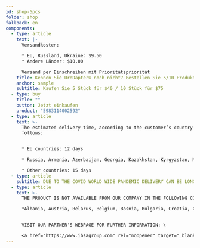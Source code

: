```yaml
---
id: shop-5pcs
folder: shop
fallback: en
components:
  - type: article
    text: |-
      Versandkosten:

      * EU, Russland, Ukraine: $9.50
      * Andere Länder: $10.00

      Versand per Einschreiben mit Prioritätspriorität
    title: Kennen Sie UroDapter® noch nicht? Bestellen Sie 5/10 Produktproben!
    anchor: sample
    subtitle: Kaufen Sie 5 Stück für $40 / 10 Stück für $75
  - type: buy
    title: ""
    button: Jetzt einkaufen
    product: "5983114002592"
  - type: article
    text: >-
      The estimated delivery time, according to the customer’s country as
      follows:


      * EU countries: 12 days

      * Russia, Armenia, Azerbaijan, Georgia, Kazakhstan, Kyrgyzstan, Moldova, Tajikistan, Turkmenistan, Ukraine, Uzbekistan: 19 days

      * Other countries: 15 days
  - type: article
    subtitle: DUE TO THE COVID WORLD WIDE PANDEMIC DELIVERY CAN BE LONGER THAN USUAL.
  - type: article
    text: >-
      THE PRODUCT IS NOT AVAILABLE FROM OUR COMPANY IN THE FOLLOWING COUNTRIES:\

      *Albania, Austria, Belarus, Belgium, Bosnia, Bulgaria, Croatia, Czech Republic, Cyprus, Denmark, Estonia, Finland, France, Germany, Kosovo, Greece, Hungary, Ireland, Italy, Latvia, Lithuania, Luxembourg, North Macedonia, Malta, The Netherlands, Poland, Portugal, Romania, Serbia, Slovakia, Slovenia, Spain, Sweden, The United Kingdom, Turkey, Australia, New Zealand.* 


      VISIT OUR PARTNER'S WEBPAGE FOR FURTHER INFORMATION: \

      <a href="https://www.ibsagroup.com" rel="noopener" target="_blank">https://www.ibsagroup.com</a>
---
```

